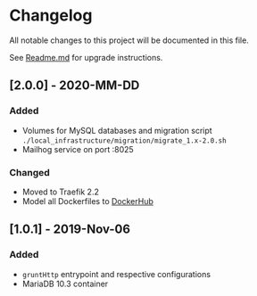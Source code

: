 # Changelog

All notable changes to this project will be documented in this file.

See [Readme.md](https://github.com/DefaultValue/dockerizer_for_php/blob/master/Readme.md#upgrade-infrastructure) for upgrade instructions.

## [2.0.0] - 2020-MM-DD

### Added

- Volumes for MySQL databases and migration script `./local_infrastructure/migration/migrate_1.x-2.0.sh`
- Mailhog service on port :8025

### Changed

- Moved to Traefik 2.2
- Model all Dockerfiles to [DockerHub](https://hub.docker.com/repository/docker/defaultvalue/php)


## [1.0.1] - 2019-Nov-06

### Added

- `gruntHttp` entrypoint and respective configurations
- MariaDB 10.3 container
